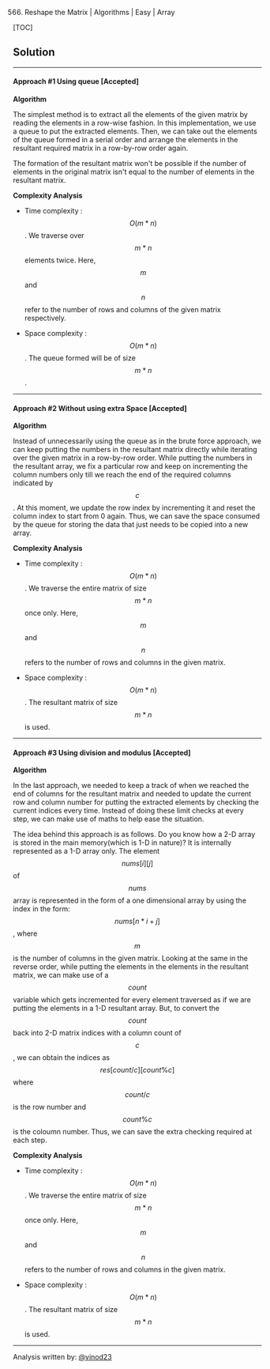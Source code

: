 566. Reshape the Matrix | Algorithms | Easy | Array

[TOC]

## Solution

---
#### Approach #1 Using queue [Accepted]

**Algorithm**

The simplest method is to extract all the elements of the given matrix by reading the elements in a row-wise fashion. In this implementation, we use a queue to put the extracted elements. Then, we can take out the elements of the queue formed in a serial order and arrange the elements in the resultant required matrix in a row-by-row order again.

The formation of the resultant matrix won't be possible if the number of elements in the original matrix isn't equal to the number of elements in the resultant matrix.



**Complexity Analysis**

* Time complexity : $$O(m*n)$$. We traverse over $$m*n$$ elements twice. Here, $$m$$ and $$n$$ refer to the number of rows and columns of the given matrix respectively.

* Space complexity : $$O(m*n)$$. The queue formed will be of size $$m*n$$.

---
#### Approach #2 Without using extra Space [Accepted]

**Algorithm**

Instead of unnecessarily using the queue as in the brute force approach, we can keep putting the numbers in the resultant matrix directly while iterating over the given matrix in a row-by-row order. While putting the numbers in the resultant array, we fix a particular row and keep on incrementing the column numbers only till we reach the end of the required columns indicated by $$c$$. At this moment, we update the row index by incrementing it and reset the column index to start from 0 again. Thus, we can save the space consumed by the queue for storing the data that just needs to be copied into a new array.



**Complexity Analysis**

* Time complexity : $$O(m*n)$$. We traverse the entire matrix of size $$m*n$$ once only. Here, $$m$$ and $$n$$ refers to the number of rows and columns in the given matrix.

* Space complexity : $$O(m*n)$$. The resultant matrix of size $$m*n$$ is used. 

---

#### Approach #3  Using division and modulus [Accepted]

**Algorithm**

In the last approach, we needed to keep a track of when we reached the end of columns for the resultant matrix and needed to update the current row and column number for putting the extracted elements by checking the current indices every time. Instead of doing these limit checks at every step, we can make use of maths to help ease the situation. 

The idea behind this approach is as follows. Do you know how a 2-D array is stored in the main memory(which is 1-D  in nature)? It is internally represented as a 1-D array only. The element $$nums[i][j]$$ of $$nums$$ array is represented in the form of a one dimensional array by using the index in the form: $$nums[n*i + j]$$, where $$m$$ is the number of columns in the given matrix. Looking at the same in the reverse order, while putting the elements in the elements in the resultant matrix, we can make use of a $$count$$ variable which gets incremented for every element traversed as if we are putting the elements in a 1-D resultant array. But, to convert the $$count$$ back into 2-D matrix indices with a column count of $$c$$, we can obtain the indices as $$res[count/c][count\%c]$$ where $$count/c$$ is the row number and $$count\%c$$ is the coloumn number. Thus, we can save the extra checking required at each step.


**Complexity Analysis**

* Time complexity : $$O(m*n)$$. We traverse the entire matrix of size $$m*n$$ once only. Here, $$m$$ and $$n$$ refers to the number of rows and columns in the given matrix.

* Space complexity : $$O(m*n)$$. The resultant matrix of size $$m*n$$ is used. 

---
Analysis written by: [@vinod23](https://leetcode.com/vinod23)
